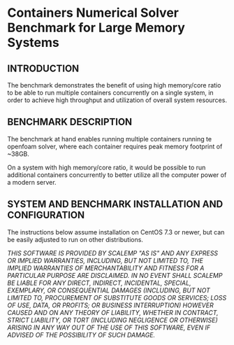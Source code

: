 # Containers Numerical Solver Benchmark for Large Memory Systems
## INTRODUCTION
The benchmark demonstrates the benefit of using high memory/core ratio to be able to run multiple containers concurrently on a single system, in order to achieve high throughput and utilization of overall system resources.
## BENCHMARK DESCRIPTION
The benchmark at hand enables running multiple containers running te openfoam solver, where each container requires peak memory footprint of ~38GB.

On a system with high memory/core ratio, it would be possible to run additional containers concurrently to better utilize all the computer power of a modern server.

## SYSTEM AND BENCHMARK INSTALLATION AND CONFIGURATION
The instructions below assume installation on CentOS 7.3 or newer, but can be easily adjusted to run on other distributions.

*THIS SOFTWARE IS PROVIDED BY SCALEMP "AS IS" AND ANY EXPRESS OR IMPLIED WARRANTIES, INCLUDING, BUT NOT LIMITED TO, THE IMPLIED WARRANTIES OF MERCHANTABILITY AND FITNESS FOR A PARTICULAR PURPOSE ARE DISCLAIMED. IN NO EVENT SHALL SCALEMP BE LIABLE FOR ANY DIRECT, INDIRECT, INCIDENTAL, SPECIAL, EXEMPLARY, OR CONSEQUENTIAL DAMAGES (INCLUDING, BUT NOT LIMITED TO, PROCUREMENT OF SUBSTITUTE GOODS OR SERVICES; LOSS OF USE, DATA, OR PROFITS; OR BUSINESS INTERRUPTION) HOWEVER CAUSED AND ON ANY THEORY OF LIABILITY, WHETHER IN CONTRACT, STRICT LIABILITY, OR TORT (INCLUDING NEGLIGENCE OR
OTHERWISE) ARISING IN ANY WAY OUT OF THE USE OF THIS SOFTWARE, EVEN IF ADVISED OF THE POSSIBILITY OF SUCH DAMAGE.*


